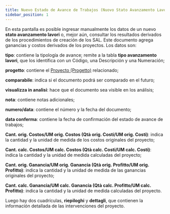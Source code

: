 ```yaml
---
title: Nuevo Estado de Avance de Trabajos (Nuovo Stato Avanzamento Lavori)
sidebar_position: 1
---
```


En esta pantalla es posible ingresar manualmente los datos de un nuevo **stato avanzamento lavori** o, mejor aún, consultar los resultados derivados de los procedimientos de creación de los SAL. Este documento agrega ganancias y costos derivados de los proyectos. Los datos son:

**tipo**: contiene la tipología de avance; remite a la tabla **tipo avanzamento lavori**, que los identifica con un Código, una Descripción y una Numeración;  

**progetto**: contiene el [Proyecto (Progetto)](/docs/project-management/projects/search-projects-intro/) relacionado;  

**comparabile**: indica si el documento podrá ser comparado en el futuro;  

**visualizza in analisi**: hace que el documento sea visible en los análisis;  

**nota**: contiene notas adicionales;  

**numero/data**: contiene el número y la fecha del documento;  

**data conferma**: contiene la fecha de confirmación del estado de avance de trabajos;  

**Cant. orig. Costos/UM orig. Costos (Qtà orig. Costi/UM orig. Costi)**: indica la cantidad y la unidad de medida de los costos originales del proyecto;  

**Cant. calc. Costos/UM calc. Costos (Qtà calc. Costi/UM calc. Costi)**: indica la cantidad y la unidad de medida calculadas del proyecto;  

**Cant. orig. Ganancia/UM orig. Ganancia (Qtà orig. Profitto/UM orig. Profitto)**: indica la cantidad y la unidad de medida de las ganancias originales del proyecto;  

**Cant. calc. Ganancia/UM calc. Ganancia (Qtà calc. Profitto/UM calc. Profitto)**: indica la cantidad y la unidad de medida calculadas del proyecto.  

Luego hay dos cuadrículas, **riepiloghi** y **dettagli**, que contienen la información detallada de las intervenciones del proyecto.